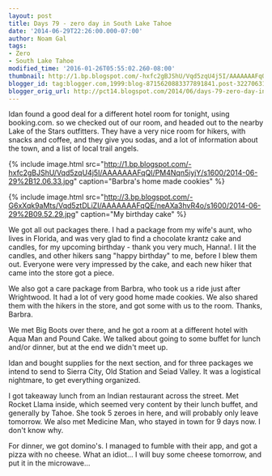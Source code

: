 ```yaml
---
layout: post
title: Days 79 - zero day in South Lake Tahoe
date: '2014-06-29T22:26:00.000-07:00'
author: Noam Gal
tags:
- Zero
- South Lake Tahoe
modified_time: '2016-01-26T05:55:02.260-08:00'
thumbnail: http://1.bp.blogspot.com/-hxfc2gBJShU/Vqd5zqU4j5I/AAAAAAAFqQI/PM4Nqn5iyjY/s72-c/2014-06-29%2B12.06.33.jpg
blogger_id: tag:blogger.com,1999:blog-8715620883377891841.post-322706315333815323
blogger_orig_url: http://pct14.blogspot.com/2014/06/days-79-zero-day-in-south-lake-tahoe.html
---
```

Idan found a good deal for a different hotel room for tonight, using booking.com. so we checked out of our room, and headed out to the nearby Lake of the Stars outfitters. They have a very nice room for hikers, with snacks and coffee, and they give you sodas, and a lot of information about the town, and a list of local trail angels.

{% include image.html src="http://1.bp.blogspot.com/-hxfc2gBJShU/Vqd5zqU4j5I/AAAAAAAFqQI/PM4Nqn5iyjY/s1600/2014-06-29%2B12.06.33.jpg" caption="Barbra's home made cookies" %}

{% include image.html src="http://3.bp.blogspot.com/-G6xXqk9aMts/Vqd5ztDLiZI/AAAAAAAFqQE/neAXa3hvR4o/s1600/2014-06-29%2B09.52.29.jpg" caption="My birthday cake" %}

We got all out packages there. I had a package from my wife's aunt, who lives in Florida, and was very glad to find a chocolate krantz cake and candles, for my upcoming birthday - thank you very much, Hanna!. I lit the candles, and other hikers sang "happy birthday" to me, before I blew them out. Everyone were very impressed by the cake, and each new hiker that came into the store got a piece.

We also got a care package from Barbra, who took us a ride just after Wrightwood. It had a lot of very good home made cookies. We also shared them with the hikers in the store, and got some with us to the room. Thanks, Barbra.

We met Big Boots over there, and he got a room at a different hotel with Aqua Man and Pound Cake. We talked about going to some buffet for lunch and/or dinner, but at the end we didn't meet up.

Idan and bought supplies for the next section, and for three packages we intend to send to Sierra City, Old Station and Seiad Valley. It was a logistical nightmare, to get everything organized.

I got takeaway lunch from an Indian restaurant across the street. Met Rocket Llama inside, which seemed very content by their lunch buffet, and generally by Tahoe. She took 5 zeroes in here, and will probably only leave tomorrow. We also met Medicine Man, who stayed in town for 9 days now. I don't know why.

For dinner, we got domino's. I managed to fumble with their app, and got a pizza with no cheese. What an idiot... I will buy some cheese tomorrow, and put it in the microwave...
